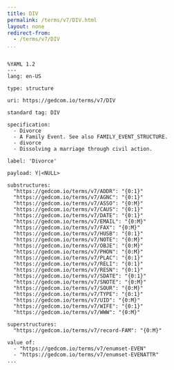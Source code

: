 ```yaml
---
title: DIV
permalink: /terms/v7/DIV.html
layout: none
redirect-from:
  - /terms/v7/DIV
...
```


```

%YAML 1.2
---
lang: en-US

type: structure

uri: https://gedcom.io/terms/v7/DIV

standard tag: DIV

specification:
  - Divorce
  - A Family Event. See also FAMILY_EVENT_STRUCTURE.
  - divorce
  - Dissolving a marriage through civil action.

label: 'Divorce'

payload: Y|<NULL>

substructures:
  "https://gedcom.io/terms/v7/ADDR": "{0:1}"
  "https://gedcom.io/terms/v7/AGNC": "{0:1}"
  "https://gedcom.io/terms/v7/ASSO": "{0:M}"
  "https://gedcom.io/terms/v7/CAUS": "{0:1}"
  "https://gedcom.io/terms/v7/DATE": "{0:1}"
  "https://gedcom.io/terms/v7/EMAIL": "{0:M}"
  "https://gedcom.io/terms/v7/FAX": "{0:M}"
  "https://gedcom.io/terms/v7/HUSB": "{0:1}"
  "https://gedcom.io/terms/v7/NOTE": "{0:M}"
  "https://gedcom.io/terms/v7/OBJE": "{0:M}"
  "https://gedcom.io/terms/v7/PHON": "{0:M}"
  "https://gedcom.io/terms/v7/PLAC": "{0:1}"
  "https://gedcom.io/terms/v7/RELI": "{0:1}"
  "https://gedcom.io/terms/v7/RESN": "{0:1}"
  "https://gedcom.io/terms/v7/SDATE": "{0:1}"
  "https://gedcom.io/terms/v7/SNOTE": "{0:M}"
  "https://gedcom.io/terms/v7/SOUR": "{0:M}"
  "https://gedcom.io/terms/v7/TYPE": "{0:1}"
  "https://gedcom.io/terms/v7/UID": "{0:M}"
  "https://gedcom.io/terms/v7/WIFE": "{0:1}"
  "https://gedcom.io/terms/v7/WWW": "{0:M}"

superstructures:
  "https://gedcom.io/terms/v7/record-FAM": "{0:M}"

value of:
  - "https://gedcom.io/terms/v7/enumset-EVEN"
  - "https://gedcom.io/terms/v7/enumset-EVENATTR"
...

```
